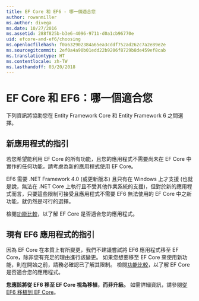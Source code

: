```yaml
---
title: EF Core 和 EF6 - 哪一個適合您
author: rowanmiller
ms.author: divega
ms.date: 10/27/2016
ms.assetid: 288f825b-b3e6-4096-971b-d0a1cb96770e
uid: efcore-and-ef6/choosing
ms.openlocfilehash: f0a632902384a65ea3cddf752ad262c7a2e89e2e
ms.sourcegitcommit: 2ef0a4a90b01edd22b9206f8729b8de459ef8cab
ms.translationtype: HT
ms.contentlocale: zh-TW
ms.lasthandoff: 03/20/2018
---
```

# <a name="ef-core-and-ef6-which-one-is-right-for-you"></a>EF Core 和 EF6：哪一個適合您

下列資訊將協助您在 Entity Framework Core 和 Entity Framework 6 之間選擇。

## <a name="guidance-for-new-applications"></a>新應用程式的指引

若您希望能利用 EF Core 的所有功能，且您的應用程式不需要尚未在 EF Core 中實作的任何功能，請考慮為新的應用程式使用 EF Core。

EF6 需要 .NET Framework 4.0 (或更新版本) 且只有在 Windows 上才支援 (也就是說，無法在 .NET Core 上執行且不受其他作業系統的支援)，但對於新的應用程式而言，只要這些限制可接受且應用程式不需要 EF6 無法使用的 EF Core 中之新功能，就仍然是可行的選擇。

檢閱[功能比較](features.md)，以了解 EF Core 是否適合您的應用程式。

## <a name="guidance-for-existing-ef6-applications"></a>現有 EF6 應用程式的指引

因為 EF Core 在本質上有所變更，我們不建議嘗試將 EF6 應用程式移至 EF Core，除非您有充足的理由進行該變更。 如果您想要移至 EF Core 來使用新功能，則在開始之前，請務必確認已了解其限制。 檢閱[功能比較](features.md)，以了解 EF Core 是否適合您的應用程式。

**您應該將從 EF6 移至 EF Core 視為移植，而非升級。** 如需詳細資訊，請參閱[從 EF6 移植到 EF Core](porting/index.md)。
